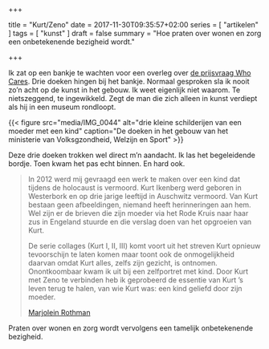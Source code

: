 +++

title = "Kurt/Zeno"
date = 2017-11-30T09:35:57+02:00 
series = [ "artikelen" ] 
tags = [ "kunst" ] 
draft = false
summary = "Hoe praten over wonen en zorg een onbetekenende bezigheid wordt."

+++

Ik zat op een bankje te wachten voor een overleg over [de prijsvraag Who Cares](https://www.prijsvraagwhocares.nl). Drie doeken hingen bij het bankje. Normaal gesproken sla ik nooit zo’n acht op de kunst in het gebouw. Ik weet eigenlijk niet waarom. Te nietszeggend, te ingewikkeld. Zegt de man die zich alleen in kunst verdiept als hij in een museum rondloopt.

{{< figure src="media/IMG_0044" alt="drie kleine schilderijen van een moeder met een kind" caption="De doeken in het gebouw van het ministerie van Volksgzondheid, Welzijn en Sport" >}} 

Deze drie doeken trokken wel direct m’n aandacht. Ik las het begeleidende bordje. Toen kwam het pas echt binnen. En hard ook.

> In 2012 werd mij gevraagd een werk te maken over een kind dat tijdens de holocaust is vermoord. Kurt Ikenberg werd geboren in Westerbork en op drie jarige leeftijd in Auschwitz vermoord. Van Kurt bestaan geen afbeeldingen, niemand heeft herinneringen aan hem. Wel zijn er de brieven die zijn moeder via het Rode Kruis naar haar zus in Engeland stuurde en die verslag doen van het opgroeien van Kurt.
> 
> De serie collages (Kurt I, II, III) komt voort uit het streven Kurt opnieuw tevoorschijn te laten komen maar toont ook de onmogelijkheid daarvan omdat Kurt alles, zelfs zijn gezicht, is ontnomen. Onontkoombaar kwam ik uit bij een zelfportret met kind. Door Kurt met Zeno te verbinden heb ik geprobeerd de essentie van Kurt ’s leven terug te halen, van wie Kurt was: een kind geliefd door zijn moeder.
> 
> [Marjolein Rothman](https://www.marjoleinrothman.com/kurt)
	
Praten over wonen en zorg wordt vervolgens een tamelijk onbetekenende bezigheid.